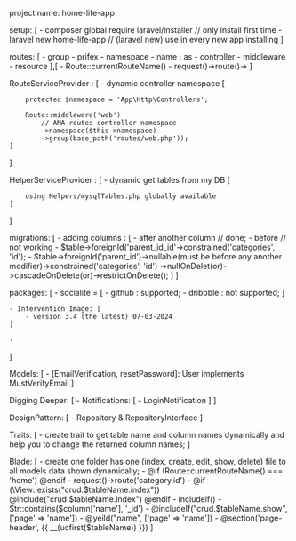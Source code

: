 project name: home-life-app

setup: [
    - composer global require laravel/installer // only install first time
    - laravel new home-life-app // (laravel new) use in every new app installing
]

routes: [
    - group
    - prifex
    - namespace
    - name : as
    - controller
    - middleware
    - resource
],[
    - Route::currentRouteName()
    - request()->route()->
]

RouteServiceProvider : [
    - dynamic controller namespace [
        
        protected $namespace = 'App\Http\Controllers';
    
        Route::middleware('web')
            // AMA-routes controller namespace
            ->namespace($this->namespace)
            ->group(base_path('routes/web.php'));
    ]
]

HelperServiceProvider : [
    - dynamic get tables from my DB [
        
        using Helpers/mysqlTables.php globally available
    ]
]

migrations: [
    - adding columns : [
        - after another column // done;
        - before // not working
        - $table->foreignId('parent_id_id'->constrained('categories', 'id');
        - $table->foreignId('parent_id')->nullable(must be before any another modifier)->constrained('categories', 'id')
             ->nullOnDelet(or)->cascadeOnDelete(or)->restrictOnDelete();
    ]
]

packages: [
    - socialite = [
        - github : supported;
        - dribbble : not supported;
    ]

    - Intervention Image: [
        - version 3.4 (the latest) 07-03-2024
    ]

    - 
]

Models: [
    - [EmailVerification, resetPassword]: User implements MustVerifyEmail
]

Digging Deeper: [
    - Notifications: [
        - LoginNotification
    ]
]

DesignPattern: [
    - Repository & RepositoryInterface
]

Traits: [
    - create trait to get table name and column names dynamically and help you to change the returned column names;
]

Blade: [
    - create one folder has one (index, create, edit, show, delete) file to all models data shown dynamically;
    - @if (Route::currentRouteName() === 'home')
     @endif
    - request()->route('category.id')
    - @if (\View::exists("crud.$tableName.index")) @include("crud.$tableName.index") @endif
    - includeif()
    - Str::contains($column['name'], '_id')
    - @includeIf("crud.$tableName.show", ['page' => 'name'])
    - @yeild("name", ['page' => 'name'])
    - @section('page-header', {{ __(ucfirst($tableName)) }})
]

